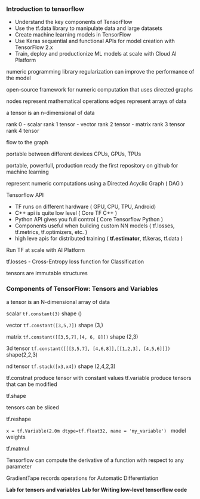 ### Introduction to tensorflow

- Understand the key components of TensorFlow
- Use the tf.data library to manipulate data and large datasets
- Create machine learning models in TensorFlow
- Use Keras sequential and functional APIs for model creation with TensorFlow 2.x
- Train, deploy and productionize ML models at scale with Cloud AI Platform



numeric programming library
regularization can improve the performance of the model

open-source framework for numeric computation that uses directed graphs


nodes represent mathematical operations
edges represent arrays of data


a tensor is an n-dimensional of data

rank 0 - scalar
rank 1 tensor - vector
rank 2 tensor - matrix
rank 3 tensor
rank 4 tensor

flow to the graph

portable between different devices
CPUs, GPUs, TPUs


portable, powerfull, production ready
the first repository on github for machine learning

represent numeric computations using a Directed Acyclic Graph ( DAG )

Tensorflow API


- TF runs on different hardware ( GPU, CPU, TPU, Android)
- C++ api is quite low level ( Core TF C++ )
- Python API gives you full control ( Core Tensorflow Python )
- Components useful when building custom NN models ( tf.losses, tf.metrics, tf.optimizers, etc. )
- high leve apis for distributed training ( **tf.estimator**, tf.keras, tf.data )

Run TF at scale with AI Platform

tf.losses - Cross-Entropy loss function for Classification

tensors are immutable structures


### Components of TensorFlow: Tensors and Variables

a tensor is an N-dimensional array of data

scalar ```tf.constant(3)``` shape ()

vector ```tf.constant([3,5,7])``` shape (3,)

matrix ```tf.constant([[3,5,7],[4, 6, 8]])``` shape (2,3)

3d tensor ```tf.constant([[[3,5,7], [4,6,8]],[[1,2,3], [4,5,6]]])``` shape(2,2,3)

nd tensor ```tf.stack([x3,x4])``` shape (2,4,2,3)

tf.constnat produce tensor with constant values
tf.variable produce tensors that can be modified

tf.shape

tensors can be sliced 

tf.reshape

```x = tf.Variable(2.0m dtype=tf.float32, name = 'my_variable') ``` 
model weights

tf.matmul

Tensorflow can compute the derivative of a function with respect to any parameter

GradientTape records operations for Automatic Differentiation


**Lab for tensors and variables**
**Lab for Writing low-level tensorflow code**




